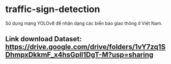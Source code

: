 # traffic-sign-detection

Sử dụng mạng YOLOv8 để nhận dạng các biển báo giao thông ở Việt Nam.

## Link download Dataset: https://drive.google.com/drive/folders/1vY7zq1SDhmpxDkkmF_x4hsGpIl1DgT-M?usp=sharing
